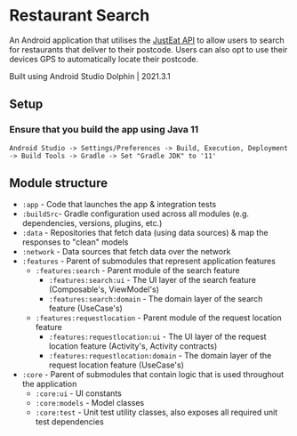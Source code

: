 # Restaurant Search

An Android application that utilises the [JustEat API](https://uk.api.just-eat.io/) to allow users to search for restaurants that deliver to their postcode.
Users can also opt to use their devices GPS to automatically locate their postcode.  

Built using Android Studio Dolphin | 2021.3.1

## Setup

### Ensure that you build the app using Java 11

`Android Studio -> Settings/Preferences -> Build, Execution, Deployment -> Build Tools -> Gradle -> Set "Gradle JDK" to '11'`

## Module structure

* `:app` - Code that launches the app & integration tests
* `:buildSrc`- Gradle configuration used across all modules (e.g. dependencies, versions, plugins, etc.)
* `:data` - Repositories that fetch data (using data sources) & map the responses to "clean" models
* `:network` - Data sources that fetch data over the network
* `:features` - Parent of submodules that represent application features
    * `:features:search` - Parent module of the search feature
        * `:features:search:ui` - The UI layer of the search feature (Composable's, ViewModel's)
        * `:features:search:domain` - The domain layer of the search feature (UseCase's)
    * `:features:requestlocation` - Parent module of the request location feature
        * `:features:requestlocation:ui` - The UI layer of the request location feature (Activity's, Activity contracts)
        * `:features:requestlocation:domain` - The domain layer of the request location feature (UseCase's)
* `:core` - Parent of submodules that contain logic that is used throughout the application
    * `:core:ui` - UI constants
    * `:core:models` - Model classes
    * `:core:test` - Unit test utility classes, also exposes all required unit test dependencies
